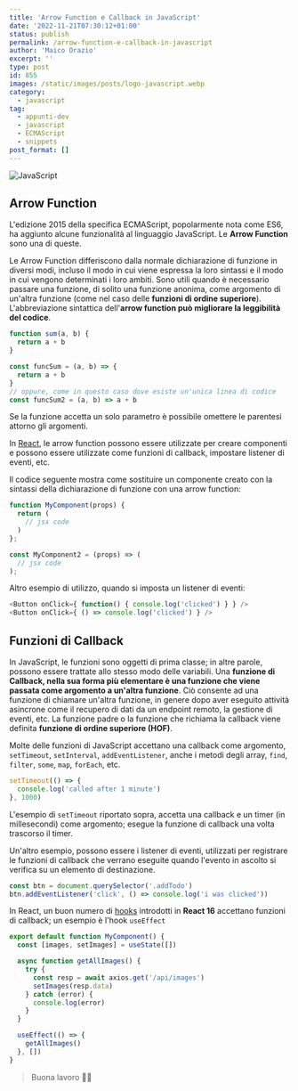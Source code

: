 ```yaml
---
title: 'Arrow Function e Callback in JavaScript'
date: '2022-11-21T07:30:12+01:00'
status: publish
permalink: /arrow-function-e-callback-in-javascript
author: 'Maico Orazio'
excerpt: ''
type: post
id: 855
images: /static/images/posts/logo-javascript.webp
category:
  - javascript
tag:
  - appunti-dev
  - javascript
  - ECMAScript
  - snippets
post_format: []
---
```


![JavaScript](/static/images/posts/logo-javascript.webp)

## Arrow Function

L'edizione 2015 della specifica ECMAScript, popolarmente nota come ES6, ha aggiunto alcune funzionalità al linguaggio
JavaScript. Le **Arrow Function** sono una di queste.

Le Arrow Function differiscono dalla normale dichiarazione di funzione in diversi modi, incluso il modo in cui viene
espressa la loro sintassi e il modo in cui vengono determinati i loro ambiti. Sono utili quando è necessario passare
una funzione, di solito una funzione anonima, come argomento di un'altra funzione (come nel caso delle **funzioni di
ordine superiore**). L'abbreviazione sintattica dell'**arrow function può migliorare la leggibilità del codice**.

```javascript
function sum(a, b) {
  return a + b
}

const funcSum = (a, b) => {
  return a + b
}
// oppure, come in questo caso dove esiste un'unica linea di codice
const funcSum2 = (a, b) => a + b
```

Se la funzione accetta un solo parametro è possibile omettere le parentesi attorno gli argomenti.

In [React](https://www.mainickweb.com/tags/react), le arrow function possono essere utilizzate per creare componenti e possono essere utilizzate come funzioni
di callback, impostare listener di eventi, etc.

Il codice seguente mostra come sostituire un componente creato con la sintassi della dichiarazione di funzione con una
arrow function:

```javascript
function MyComponent(props) {
  return (
    // jsx code
  )
};

const MyComponent2 = (props) => (
  // jsx code
);
```

Altro esempio di utilizzo, quando si imposta un listener di eventi:

```javascript
<Button onClick={ function() { console.log('clicked') } } />
<Button onClick={ () => console.log('clicked') } />
```

## Funzioni di Callback

In JavaScript, le funzioni sono oggetti di prima classe; in altre parole, possono essere trattate allo stesso modo
delle variabili. Una **funzione di Callback, nella sua forma più elementare è una funzione che viene passata come
argomento a un'altra funzione**. Ciò consente ad una funzione di chiamare un'altra funzione, in genere dopo aver eseguito
attività asincrone come il recupero di dati da un endpoint remoto, la gestione di eventi, etc. La funzione padre o la
funzione che richiama la callback viene definita **funzione di ordine superiore (HOF)**.

Molte delle funzioni di JavaScript accettano una callback come argomento, `setTimeout`, `setInterval`, `addEventListener`,
anche i metodi degli array, `find`, `filter`, `some`, `map`, `forEach`, etc.

```javascript
setTimeout(() => {
  console.log('called after 1 minute')
}, 1000)
```

L'esempio di `setTimeout` riportato sopra, accetta una callback e un timer (in millesecondi) come argomento; esegue la
funzione di callback una volta trascorso il timer.

Un'altro esempio, possono essere i listener di eventi, utilizzati per registrare le funzioni di callback che verrano
eseguite quando l'evento in ascolto si verifica su un elemento di destinazione.

```javascript
const btn = document.querySelector('.addTodo')
btn.addEventListener('click', () => console.log('i was clicked'))
```

In React, un buon numero di [hooks](https://www.mainickweb.com/blog/guida-ai-react-hooks) introdotti in **React 16** accettano funzioni di callback; un esempio è l'hook `useEffect`

```javascript
export default function MyComponent() {
  const [images, setImages] = useState([])

  async function getAllImages() {
    try {
      const resp = await axios.get('/api/images')
      setImages(resp.data)
    } catch (error) {
      console.log(error)
    }
  }

  useEffect(() => {
    getAllImages()
  }, [])
}
```

> Buona lavoro 👨‍💻
